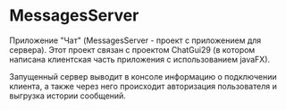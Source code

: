 # MessagesServer
Приложение "Чат" (MessagesServer - проект с приложением для сервера). Этот проект связан с проектом ChatGui29 (в котором написана клиентская часть приложения с использованием javaFX).

Запущенный сервер выводит в консоле информацию о подключении клиента, а также через него происходит авторизация пользователя и выгрузка истории сообщений.
